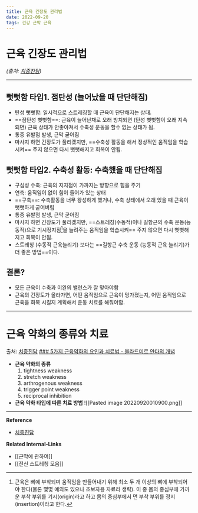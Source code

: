 ```yaml
---
title: 근육 긴장도 관리법
date: 2022-09-20
tags: 건강 근막 근육
---
```


# 근육 긴장도 관리법
*(출처: [치중진담](https://youtu.be/Ju2IqQIUNzo))*

---


## 뻣뻣함 타입1. 점탄성 (늘어났을 때 단단해짐)
- 탄성 뻣뻣함: 일시적으로 스트레칭할 때 근육이 단단해지는 상태.
- ==점탄성 뻣뻣함==: 근육이 늘어난채로 오래 방치되면 (탄성 뻣뻣함이 오래 지속되면) 근육 상태가 안좋아져서 수축성 운동을 할수 없는 상태가 됨. 
- 통증 유발점 발생, 근막 굳어짐
- 마사지 하면 긴장도가 풀리겠지만, ==수축성 활동을 해서 정상적인 움직임을 학습시켜== 주지 않으면 다시 뻣뻣해지고 회복이 안됨.

## 뻣뻣함 타입2. 수축성 활동: 수축했을 때 단단해짐
- 구심성 수축: 근육의 지지점이 가까지는 방향으로 힘을 주기
- 연축: 움직임이 없이 힘이 들어가 있는 상태
- ==구축==: 수축활동을 너무 왕성하게 했거나, 수축 상태에서 오래 있을 때 근육이 뻣뻣하게 굳어버림 
- 통증 유발점 발생, 근막 굳어짐
- 마사지 하면 긴장도가 풀리겠지만, ==스트레칭(수동적)이나 길항근의 수축 운동(능동적)으로 기시정지점[^1]을 늘려주는 움직임을 학습시켜== 주지 않으면 다시 뻣뻣해지고 회복이 안됨. 
- 스트레칭 (수동적 근육늘리기) 보다는 ==길항근 수축 운동 (능동적 근육 늘리기)가 더 좋은 방법==이다.

[^1]: 근육은 뼈에 부착되며 움직임을 만들어내기 위해 최소 두 개 이상의 뼈에 부착되어야 한다(물론 몇몇 예외도 있으나 초보자용 자료라 생략). 이 중 몸의 중심부에 가까운 부착 부위를 기시(origin)라고 하고 몸의 중심부에서 먼 부착 부위를 정지(insertion)이라고 한다.

## 결론?
- 모든 근육이 수축과 이완의 밸런스가 잘 맞아야함
- 근육의 긴장도가 올라가면, 어떤 움직임으로 근육이 망가졌는지, 어떤 움직임으로 근육을 회복 시킬지 계획해서 운동 치료를 해줘야함.

---

# 근육 약화의 종류와 치료 
출처: [치중진담](https://youtu.be/Ju2IqQIUNzo) [### 5가지 근육약화의 요인과 치료법 - 블라드미르 얀다의 개념](https://m.cafe.daum.net/panicbird/OU7w/195?listURI=%2Fpanicbird%2FOU7w)

- **근육 약화의 종류** 
	1. tightness weakness
	2. stretch weakness
	3. arthrogenous weakness
	4. trigger point weakness
	5. reciprocal inhibition
- **근육 약화 타입에 따른 치료 방법**
![[Pasted image 20220920010900.png]]

---

**Reference**
- [치중진담](https://youtu.be/Ju2IqQIUNzo)

**Related Internal-Links**
- [[근막에 관하여]]
- [[전신 스트레칭 모음]]